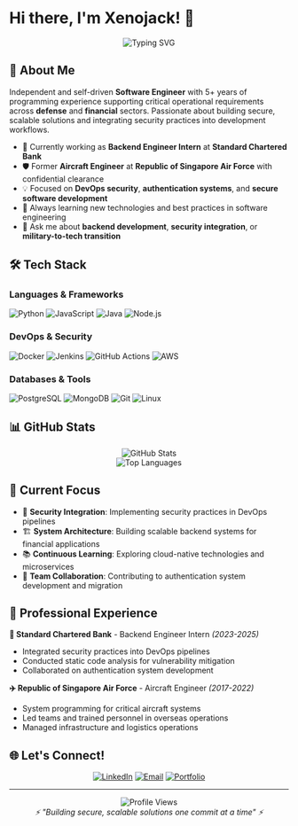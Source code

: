 # Hi there, I'm Xenojack! 👋

<div align="center">
  <img src="https://readme-typing-svg.herokuapp.com?font=Fira+Code&pause=1000&color=00D9FF&center=true&vCenter=true&width=435&lines=Software+Engineer;Backend+Developer;DevOps+Enthusiast;Security-Focused+Developer" alt="Typing SVG" />
</div>

## 🚀 About Me

Independent and self-driven **Software Engineer** with 5+ years of programming experience supporting critical operational requirements across **defense** and **financial** sectors. Passionate about building secure, scalable solutions and integrating security practices into development workflows.

- 🔭 Currently working as **Backend Engineer Intern** at **Standard Chartered Bank**
- 🛡️ Former **Aircraft Engineer** at **Republic of Singapore Air Force** with confidential clearance
- 💡 Focused on **DevOps security**, **authentication systems**, and **secure software development**
- 🌱 Always learning new technologies and best practices in software engineering
- 💬 Ask me about **backend development**, **security integration**, or **military-to-tech transition**

## 🛠️ Tech Stack

### Languages & Frameworks
![Python](https://img.shields.io/badge/Python-3776AB?style=for-the-badge&logo=python&logoColor=white)
![JavaScript](https://img.shields.io/badge/JavaScript-F7DF1E?style=for-the-badge&logo=javascript&logoColor=black)
![Java](https://img.shields.io/badge/Java-ED8B00?style=for-the-badge&logo=java&logoColor=white)
![Node.js](https://img.shields.io/badge/Node.js-43853D?style=for-the-badge&logo=node.js&logoColor=white)

### DevOps & Security
![Docker](https://img.shields.io/badge/Docker-2496ED?style=for-the-badge&logo=docker&logoColor=white)
![Jenkins](https://img.shields.io/badge/Jenkins-D24939?style=for-the-badge&logo=jenkins&logoColor=white)
![GitHub Actions](https://img.shields.io/badge/GitHub_Actions-2088FF?style=for-the-badge&logo=github-actions&logoColor=white)
![AWS](https://img.shields.io/badge/AWS-232F3E?style=for-the-badge&logo=amazon-aws&logoColor=white)

### Databases & Tools
![PostgreSQL](https://img.shields.io/badge/PostgreSQL-316192?style=for-the-badge&logo=postgresql&logoColor=white)
![MongoDB](https://img.shields.io/badge/MongoDB-4EA94B?style=for-the-badge&logo=mongodb&logoColor=white)
![Git](https://img.shields.io/badge/Git-F05032?style=for-the-badge&logo=git&logoColor=white)
![Linux](https://img.shields.io/badge/Linux-FCC624?style=for-the-badge&logo=linux&logoColor=black)

## 📊 GitHub Stats

<div align="center">
  <img src="https://github-readme-stats.vercel.app/api?username=Xenojack1000&show_icons=true&theme=tokyonight&count_private=true" alt="GitHub Stats" />
</div>

<div align="center">
  <img src="https://github-readme-stats.vercel.app/api/top-langs/?username=Xenojack1000&layout=compact&theme=tokyonight" alt="Top Languages" />
</div>

## 🎯 Current Focus

- 🔐 **Security Integration**: Implementing security practices in DevOps pipelines
- 🏗️ **System Architecture**: Building scalable backend systems for financial applications
- 📚 **Continuous Learning**: Exploring cloud-native technologies and microservices
- 🤝 **Team Collaboration**: Contributing to authentication system development and migration

## 💼 Professional Experience

**🏦 Standard Chartered Bank** - Backend Engineer Intern *(2023-2025)*
- Integrated security practices into DevOps pipelines
- Conducted static code analysis for vulnerability mitigation
- Collaborated on authentication system development

**✈️ Republic of Singapore Air Force** - Aircraft Engineer *(2017-2022)*
- System programming for critical aircraft systems
- Led teams and trained personnel in overseas operations
- Managed infrastructure and logistics operations

## 🌐 Let's Connect!

<div align="center">
  
[![LinkedIn](https://img.shields.io/badge/LinkedIn-0077B5?style=for-the-badge&logo=linkedin&logoColor=white)](https://linkedin.com/in/jackson-lim1/)
[![Email](https://img.shields.io/badge/Email-D14836?style=for-the-badge&logo=gmail&logoColor=white)](mailto:jacksonlim235@gmail.com)
[![Portfolio](https://img.shields.io/badge/Portfolio-000000?style=for-the-badge&logo=vercel&logoColor=white)](https://yourportfolio.com)

</div>

---

<div align="center">
  <img src="https://komarev.com/ghpvc/?username=Xenojack1000&color=blueviolet&style=flat-square&label=Profile+Views" alt="Profile Views" />
</div>

<div align="center">
  <i>⚡ "Building secure, scalable solutions one commit at a time" ⚡</i>
</div>
